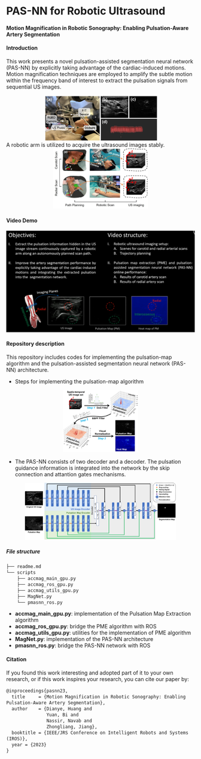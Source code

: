 <!--
 * @Author: Dianye dianye.huang@tum.de
 * @Date: 2023-07-04 16:39:19
 * @LastEditors: Dianye dianye.huang@tum.de
 * @LastEditTime: 2023-07-04 17:59:07
 * @FilePath: /Github_Codes/readme.md
 * @Description: This is a readme file
-->

# PAS-NN for Robotic Ultrasound

#### Motion Magnification in Robotic Sonography: Enabling Pulsation-Aware Artery Segmentation

#### Introduction
This work presents a novel pulsation-assisted segmentation neural network (PAS-NN) by explicitly taking advantage of the cardiac-induced motions. Motion magnification techniques are employed to amplify the subtle motion within the frequency band of interest to extract the pulsation signals from sequential US images. 
<div align="center">
<img src=asset/fig_introduction.jpg  width=60% title=asadsds/>
</div>
A robotic arm is utilized to acquire the ultrasound images stably. 
<div align="center">
<img src=asset/fig_imaging_pipeline.jpg  width=50% title=asadsds/>
</div>

#### Video Demo
[![Alt text](asset/video_cover.png)](https://www.youtube.com/embed/cLeN-TGS1f8)


#### Repository description
This repository includes codes for implementing the pulsation-map algorithm and the pulsation-assisted segmentation neural network (PAS-NN) architecture. 

- Steps for implementing the pulsation-map algorithm
<div align="center">
<img src=asset/fig_pme_pipeline.jpg  width=40%/>
</div>

- The PAS-NN consists of two decoder and a decoder. The pulsation guidance information is integrated into the network by the skip connection and attantion gates mechanisms.
<div align="center">
<img src=asset/fig_network_structure.png  width=80%/>
</div>

##### File structure
```
├── readme.md
└── scripts
    ├── accmag_main_gpu.py
    ├── accmag_ros_gpu.py
    ├── accmag_utils_gpu.py
    ├── MagNet.py
    └── pmasnn_ros.py
```
- **accmag_main_gpu.py**: implementation of the Pulsation Map Extraction algorithm
- **accmag_ros_gpu.py**: bridge the PME algorithm with ROS
- **accmag_utils_gpu.py**: utilities for the implementation of PME algorithm
- **MagNet.py**: implementation of the PAS-NN architecture
- **pmasnn_ros.py**: bridge the PAS-NN network with ROS


#### Citation
If you found this work interesting and adopted part of it to your own research, or if this work inspires your research, you can cite our paper by:

```
@inproceedings{pasnn23,
  title     = {Motion Magnification in Robotic Sonography: Enabling Pulsation-Aware Artery Segmentation},
  author    = {Dianye, Huang and
               Yuan, Bi and
               Nassir, Navab and
               Zhongliang, Jiang},
  booktitle = {IEEE/JRS Conference on Intelligent Robots and Systems (IROS)},
  year = {2023}
}
```
